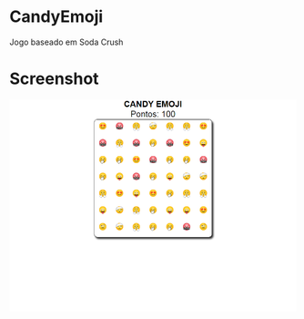 # CandyEmoji
Jogo baseado em Soda Crush

# Screenshot
![screenshot](https://raw.githubusercontent.com/LuizBrunoST/CandyEmoji/master/screencapture-localhost-jogos-GAME-CANDY-EMOJI-2021-11-05-19_00_19.png)
